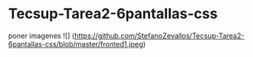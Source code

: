 # Tecsup-Tarea2-6pantallas-css

poner imagenes
![] (https://github.com/StefanoZevallos/Tecsup-Tarea2-6pantallas-css/blob/master/fronted1.jpeg)
